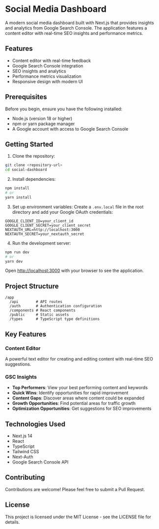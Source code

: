 # Social Media Dashboard

A modern social media dashboard built with Next.js that provides insights and analytics from Google Search Console. The application features a content editor with real-time SEO insights and performance metrics.

## Features

- Content editor with real-time feedback
- Google Search Console integration
- SEO insights and analytics
- Performance metrics visualization
- Responsive design with modern UI

## Prerequisites

Before you begin, ensure you have the following installed:
- Node.js (version 18 or higher)
- npm or yarn package manager
- A Google account with access to Google Search Console

## Getting Started

1. Clone the repository:
```bash
git clone <repository-url>
cd social-dashboard
```

2. Install dependencies:
```bash
npm install
# or
yarn install
```

3. Set up environment variables:
Create a `.env.local` file in the root directory and add your Google OAuth credentials:
```
GOOGLE_CLIENT_ID=your_client_id
GOOGLE_CLIENT_SECRET=your_client_secret
NEXTAUTH_URL=http://localhost:3000
NEXTAUTH_SECRET=your_nextauth_secret
```

4. Run the development server:
```bash
npm run dev
# or
yarn dev
```

Open [http://localhost:3000](http://localhost:3000) with your browser to see the application.

## Project Structure

```
/app
  /api        # API routes
  /auth       # Authentication configuration
  /components # React components
  /public     # Static assets
  /types      # TypeScript type definitions
```

## Key Features

### Content Editor
A powerful text editor for creating and editing content with real-time SEO suggestions.

### GSC Insights
- **Top Performers**: View your best performing content and keywords
- **Quick Wins**: Identify opportunities for rapid improvement
- **Content Gaps**: Discover areas where content could be expanded
- **Growth Opportunities**: Find potential areas for traffic growth
- **Optimization Opportunities**: Get suggestions for SEO improvements

## Technologies Used

- Next.js 14
- React
- TypeScript
- Tailwind CSS
- Next-Auth
- Google Search Console API

## Contributing

Contributions are welcome! Please feel free to submit a Pull Request.

## License

This project is licensed under the MIT License - see the LICENSE file for details.
